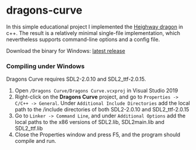# dragons-curve
In this simple educational project I implemented the [Heighway dragon](https://en.wikipedia.org/wiki/Dragon_curve) in c++. The result is a relatively minimal single-file implementation,
which nevertheless supports command-line options and a config file.

Download the binary for Windows: [latest release](https://github.com/impal0r/dragons-curve/releases/tag/v1.0)

### Compiling under Windows

Dragons Curve requires SDL2-2.0.10 and SDL2_ttf-2.0.15.

1. Open `/Dragons Curve/Dragons Curve.vcxproj` in Visual Studio 2019
2. Right-click on the **Dragons Curve** project, and go to `Properties -> C/C++ -> General`. Under `Additional Include Directories` add the local path to the /include directories of both SDL2-2.0.10 and SDL2_ttf-2.0.15
3. Go to `Linker -> Command Line`, and under `Additional Options` add the local paths to the x86 versions of SDL2.lib, SDL2main.lib and SDL2_ttf.lib
4. Close the Properties window and press F5, and the program should compile and run.
